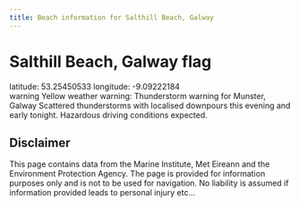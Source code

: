 ```yaml
---
title: Beach information for Salthill Beach, Galway
---
```

# Salthill Beach, Galway <span class="material-icons blue-flag">flag</span>

<div class="location-info">latitude: 53.25450533 longitude: -9.09222184</div>
<div class="met-eireann-warnings"><span class="material-icons yellow-warning">warning</span>&nbsp;Yellow weather warning: Thunderstorm warning for Munster, Galway Scattered thunderstorms with localised downpours this evening and early tonight. Hazardous driving conditions expected.&nbsp;</div>
<div></div>

## Disclaimer

This page contains data from the Marine Institute, 
Met Eireann and the Environment Protection Agency. The page is provided for
information purposes only and is not to be used for navigation. No liability 
is assumed if information provided leads to personal injury etc...